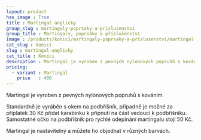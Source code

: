 ```yaml
---
layout: product
has_image : True
title : Martingal anglický
group_slug : martingaly-poprsaky-a-prislusenstvi
group_title : Martingaly, poprsáky a příslušenství
image : /products/konici/martingaly-poprsaky-a-prislusenstvi/martingal-anglicky.jpg
cat_slug : konici
slug : martingal-anglicky
cat_title : Koníci
description : Martingal je vyroben z pevných nylonových popruhů s kováním.
pricing:
  - variant : Martingal
    price   : 400
---
```


Martingal je vyroben z pevných nylonových popruhů s kováním.

Standardně je vyráběn s okem na podbříšník, případně je možné za příplatek 30&nbsp;Kč přidat karabinku k připnutí na část vedoucí k podbřišníku.
Samostatné očko na podbřišník pro rychlé odepínání martingalu stojí 50&nbsp;Kč.

Martingal je nastavitelný a můžete ho objednat v různých barvách.

